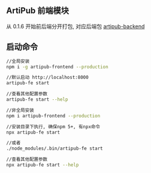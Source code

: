 ## ArtiPub 前端模块
从 0.1.6 开始前后端分开打包, 对应后端包 [artipub-backend](https://www.npmjs.com/package/artipub-backend)

## 启动命令

```bash
//全局安装
npm i -g artipub-frontend --production

//默认启动 http://localhost:8000
artipub-fe start

//查看其他配置参数
artipub-fe start --help
```

```bash
//非全局安装
npm i artipub-frontend --production

//安装目录下执行, 确保npm 5+, 有npx命令
npx artipub-fe start

//或者
./node_modules/.bin/artipub-fe start

//查看其他配置参数
npx artipub-fe start --help
```
